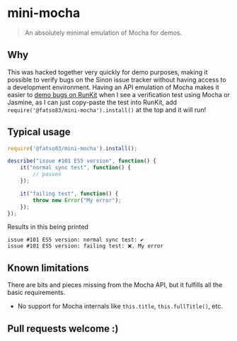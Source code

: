 # mini-mocha
> An absolutely minimal emulation of Mocha for demos.

## Why
This was hacked together very quickly for demo purposes, making it possible to verify bugs on the Sinon issue tracker 
without having access to a development environment. Having an API emulation of Mocha makes it easier to [demo bugs on RunKit](https://runkit.com/fatso83/sinon-test-issue-101) when I see a verification test using Mocha or Jasmine, as I can just copy-paste the test into RunKit, add `require('@fatso83/mini-mocha').install()` at the top and it will run!

## Typical usage

```javascript
require('@fatso83/mini-mocha').install();

describe("issue #101 ES5 version", function() {
    it("normal sync test", function() {
        // passes
    });

    it("failing test", function() {
        throw new Error("My error");
    });
});
```

Results in this being printed
```
issue #101 ES5 version: normal sync test: ✔️
issue #101 ES5 version: failing test: ❌. My error
```

## Known limitations
There are bits and pieces missing from the Mocha API, but it fulfills all the basic requirements.

- No support for Mocha internals like `this.title`, `this.fullTitle()`, etc.

## Pull requests welcome :)
